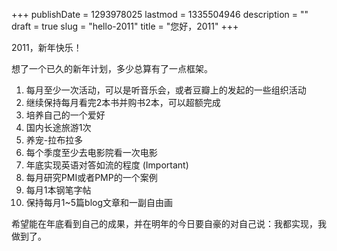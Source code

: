 +++
publishDate = 1293978025
lastmod = 1335504946
description = ""
draft = true
slug = "hello-2011"
title = "您好，2011"
+++
<p>2011，新年快乐！</p>
<p>想了一个已久的新年计划，多少总算有了一点框架。</p>
<ol>
<li>每月至少一次活动，可以是听音乐会，或者豆瓣上的发起的一些组织活动</li>
<li>继续保持每月看完2本书并购书2本，可以超额完成</li>
<li>培养自己的一个爱好</li>
<li>国内长途旅游1次</li>
<li>养宠-拉布拉多</li>
<li>每个季度至少去电影院看一次电影</li>

<li>年底实现英语对答如流的程度 (Important)</li>
<li>每月研究PMI或者PMP的一个案例</li>
<li>每月1本钢笔字帖</li>
<li>保持每月1~5篇blog文章和一副自由画</li>
</ol>
<p>希望能在年底看到自己的成果，并在明年的今日要自豪的对自己说：我都实现，我做到了。</p>